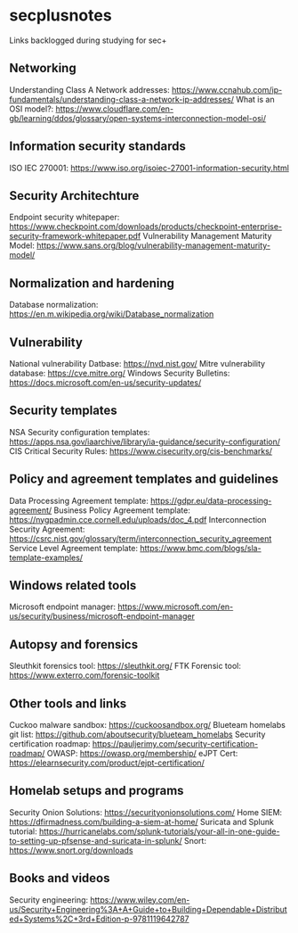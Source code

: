 # secplusnotes
Links backlogged during studying for sec+

## Networking
Understanding Class A Network addresses: https://www.ccnahub.com/ip-fundamentals/understanding-class-a-network-ip-addresses/
What is an OSI model?: https://www.cloudflare.com/en-gb/learning/ddos/glossary/open-systems-interconnection-model-osi/


## Information security standards
ISO IEC 270001: https://www.iso.org/isoiec-27001-information-security.html

## Security Architechture
Endpoint security whitepaper: https://www.checkpoint.com/downloads/products/checkpoint-enterprise-security-framework-whitepaper.pdf
Vulnerability Management Maturity Model: https://www.sans.org/blog/vulnerability-management-maturity-model/

## Normalization and hardening
Database normalization: https://en.m.wikipedia.org/wiki/Database_normalization

## Vulnerability
National vulnerability Datbase: https://nvd.nist.gov/
Mitre vulnerability database: https://cve.mitre.org/
Windows Security Bulletins: https://docs.microsoft.com/en-us/security-updates/


## Security templates
NSA Security configuration templates: https://apps.nsa.gov/iaarchive/library/ia-guidance/security-configuration/
CIS Critical Security Rules: https://www.cisecurity.org/cis-benchmarks/

## Policy and agreement templates and guidelines
Data Processing Agreement template: https://gdpr.eu/data-processing-agreement/
Business Policy Agreement template: https://nygpadmin.cce.cornell.edu/uploads/doc_4.pdf
Interconnection Security Agreement: https://csrc.nist.gov/glossary/term/interconnection_security_agreement
Service Level Agreement template: https://www.bmc.com/blogs/sla-template-examples/

## Windows related tools
Microsoft endpoint manager: https://www.microsoft.com/en-us/security/business/microsoft-endpoint-manager

## Autopsy and forensics
Sleuthkit forensics tool: https://sleuthkit.org/
FTK Forensic tool: https://www.exterro.com/forensic-toolkit

## Other tools and links
Cuckoo malware sandbox: https://cuckoosandbox.org/
Blueteam homelabs git list: https://github.com/aboutsecurity/blueteam_homelabs
Security certification roadmap: https://pauljerimy.com/security-certification-roadmap/
OWASP: https://owasp.org/membership/
eJPT Cert: https://elearnsecurity.com/product/ejpt-certification/

## Homelab setups and programs
Security Onion Solutions: https://securityonionsolutions.com/
Home SIEM: https://dfirmadness.com/building-a-siem-at-home/
Suricata and Splunk tutorial: https://hurricanelabs.com/splunk-tutorials/your-all-in-one-guide-to-setting-up-pfsense-and-suricata-in-splunk/
Snort: https://www.snort.org/downloads

## Books and videos
Security engineering: https://www.wiley.com/en-us/Security+Engineering%3A+A+Guide+to+Building+Dependable+Distributed+Systems%2C+3rd+Edition-p-9781119642787
